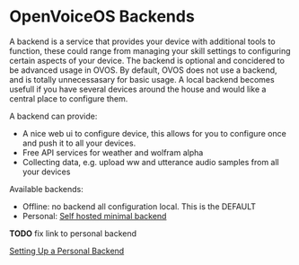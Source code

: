 # OpenVoiceOS Backends

A backend is a service that provides your device with additional tools to function, these could range from managing your skill settings to configuring certain aspects of your device. The backend is optional and concidered to be advanced usage in OVOS.  By default, OVOS does not use a backend, and is totally unnecessasary for basic usage.  A local backend becomes usefull if you have several devices around the house and would like a central place to configure them.

A backend can provide:

- A nice web ui to configure device, this allows for you to configure once and push it to all your devices.
- Free API services for weather and wolfram alpha
- Collecting data, e.g. upload ww and utterance audio samples from all your devices

Available backends:

- Offline: no backend all configuration local. This is the DEFAULT
- Personal: [Self hosted minimal backend](https://github.com/OpenVoiceOS/ovos-personal-backend)

**TODO** fix link to personal backend

[Setting Up a Personal Backend](setup-backend.md)
